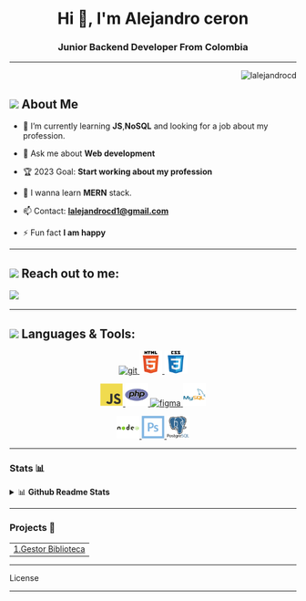 <h1 align="center">Hi 👋, I'm Alejandro ceron</h1>
<h3 align="center">Junior Backend Developer From Colombia</h3>

---

<p align="right"> <img src="https://komarev.com/ghpvc/?username=lalejandrocd&label=Profile%20views&color=0e75b6&style=flat" alt="lalejandrocd" /> </p>

## <img src="https://media.giphy.com/media/WUlplcMpOCEmTGBtBW/giphy.gif" width="40"> **About Me**


- 🔭 I’m currently learning **JS**,**NoSQL** and looking for a job about my profession.

- 💬 Ask me about **Web development**

- 🏆 2023 Goal: **Start working about my profession**

- 🏫 I wanna learn **MERN** stack.

- 📫 Contact: **lalejandrocd1@gmail.com**

- ⚡ Fun fact **I am happy**

---

## <img src="https://media.giphy.com/media/LnQjpWaON8nhr21vNW/giphy.gif" width="40"> **Reach out to me:** ️

[<img src="https://img.shields.io/badge/lalejandrocd-%230077B5.svg?&style=for-the-badge&logo=linkedin&logoColor=white" />](https://www.linkedin.com/in/lalejandrocd/)

---
## <img src="https://media.giphy.com/media/j2pOGeGYKe2xCCKwfi/giphy.gif" width="40"> **Languages & Tools:**


<p align="center">
<a href="https://git-scm.com/" target="_blank" rel="noreferrer"> <img src="https://www.vectorlogo.zone/logos/git-scm/git-scm-icon.svg" alt="git" width="40" height="40"/> </a>
<a href="https://www.w3.org/html/" target="_blank" rel="noreferrer"> <img src="https://raw.githubusercontent.com/devicons/devicon/master/icons/html5/html5-original-wordmark.svg" alt="html5" width="40" height="40"/> </a> <a href="https://www.w3schools.com/css/" target="_blank" rel="noreferrer"> <img src="https://raw.githubusercontent.com/devicons/devicon/master/icons/css3/css3-original-wordmark.svg" alt="css3" width="40" height="40"/> </a><p align="center"> <a href="https://developer.mozilla.org/en-US/docs/Web/JavaScript" target="_blank" rel="noreferrer"> <img src="https://raw.githubusercontent.com/devicons/devicon/master/icons/javascript/javascript-original.svg" alt="javascript" width="40" height="40"/> </a>
</a> <a href="https://www.php.net" target="_blank" rel="noreferrer"> <img src="https://raw.githubusercontent.com/devicons/devicon/master/icons/php/php-original.svg" alt="php" width="40" height="40"/> </a> <a href="https://www.figma.com/" target="_blank" rel="noreferrer"> <img src="https://www.vectorlogo.zone/logos/figma/figma-icon.svg" alt="figma" width="40" height="40"/> </a>     <a href="https://www.mysql.com/" target="_blank" rel="noreferrer"> <img src="https://raw.githubusercontent.com/devicons/devicon/master/icons/mysql/mysql-original-wordmark.svg" alt="mysql" width="40" height="40"/> </a>
<p align="center">
<a href="https://nodejs.org" target="_blank" rel="noreferrer"> <img src="https://raw.githubusercontent.com/devicons/devicon/master/icons/nodejs/nodejs-original-wordmark.svg" alt="nodejs" width="40" height="40"/> </a> <a href="https://www.photoshop.com/en" target="_blank" rel="noreferrer"> <img src="https://raw.githubusercontent.com/devicons/devicon/master/icons/photoshop/photoshop-line.svg" alt="photoshop" width="40" height="40"/>  <a href="https://www.postgresql.org" target="_blank" rel="noreferrer"> <img src="https://raw.githubusercontent.com/devicons/devicon/master/icons/postgresql/postgresql-original-wordmark.svg" alt="postgresql" width="40" height="40"/> </a>  </p>

---

### Stats 📊

<details>
<summary>📊 <b>Github Readme Stats</b></summary>
<br>
<p align="center">
<img height="180em" src="https://github-readme-stats.vercel.app/api/top-langs?username=lalejandrocd&show_icons=true&locale=en&layout=compact&theme=gotham" alt="lalejandrocd" />
&nbsp;<img height="180oem" src="https://github-readme-stats.vercel.app/api?username=lalejandrocd&show_icons=true&locale=en&theme=gotham&hide_border=false" alt="lalejandrocd" />
<img height="180oem" src="https://github-readme-streak-stats.herokuapp.com/?user=lalejandrocd&theme=gotham" alt="lalejandrocd" />
</p>
</details>

---

### Projects 💪
<p align="center"></p>
<table width="100%"><tr><td align="center"><a href="https://github.com/lAlejandrocd/gestor_biblioteca.git">1.Gestor Biblioteca</a> </td></tr></table>

---
License

---

[Linkelin]: https://www.linkedin.com/in/lalejandrocd/

